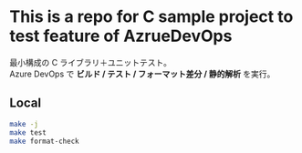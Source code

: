 # This is a repo for C sample project to test feature of AzrueDevOps

最小構成の C ライブラリ＋ユニットテスト。  
Azure DevOps で **ビルド / テスト / フォーマット差分 / 静的解析** を実行。

## Local
```bash
make -j
make test
make format-check